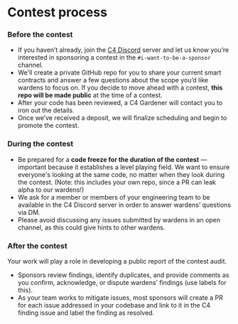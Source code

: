 # Contest process

### Before the contest

* If you haven’t already, join the [C4 Discord](https://discord.gg/YgBwyreF9B) server and let us know you’re interested in sponsoring a contest in the `#i-want-to-be-a-sponsor` channel.
* We'll create a private GitHub repo for you to share your current smart contracts and answer a few questions about the scope you’d like wardens to focus on. If you decide to move ahead with a contest, **this repo will be made public** at the time of a contest.
* After your code has been reviewed, a C4 Gardener will contact you to iron out the details.
* Once we’ve received a deposit, we will finalize scheduling and begin to promote the contest.

### During the contest

* Be prepared for a **code freeze for the duration of the contest** — important because it establishes a level playing field. We want to ensure everyone's looking at the same code, no matter when they look during the contest. (Note: this includes your own repo, since a PR can leak alpha to our wardens!)
* We ask for a member or members of your engineering team to be available in the C4 Discord server in order to answer wardens’ questions via DM.
* Please avoid discussing any issues submitted by wardens in an open channel, as this could give hints to other wardens.

### After the contest

Your work will play a role in developing a public report of the contest audit.

* Sponsors review findings, identify duplicates, and provide comments as you confirm, acknowledge, or dispute wardens’ findings (use labels for this).
* As your team works to mitigate issues, most sponsors will create a PR for each issue addressed in your codebase and link to it in the C4 finding issue and label the finding as resolved.
